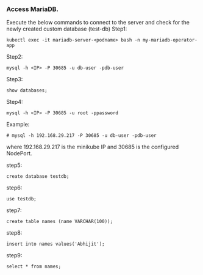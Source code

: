 ### Access MariaDB.

Execute the below commands to connect to the server and check for the newly created custom database (test-db)
Step1:
```execute
kubectl exec -it mariadb-server-<podname> bash -n my-mariadb-operator-app
```
Step2:
```execute
mysql -h <IP> -P 30685 -u db-user -pdb-user
```
Step3:
```execute
show databases;
```
Step4:
```execute
mysql -h <IP> -P 30685 -u root -ppassword
```

Example:
```
# mysql -h 192.168.29.217 -P 30685 -u db-user -pdb-user
```
where 192.168.29.217 is the minikube IP and 30685 is the configured NodePort.

step5:
```execute
create database testdb;
```
step6:
```execute
use testdb;
```

step7:
```execute
create table names (name VARCHAR(100));
```

step8:
```execute
insert into names values('Abhijit');
```

step9:
```execute
select * from names;
```
